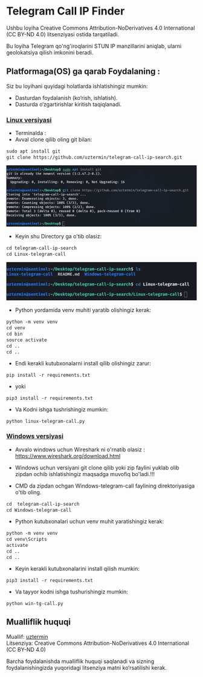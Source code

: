 # Telegram Call IP Finder

Ushbu loyiha Creative Commons Attribution-NoDerivatives 4.0 International (CC BY-ND 4.0) litsenziyasi ostida tarqatiladi. 

Bu loyiha Telegram qo'ng'iroqlarini STUN IP manzillarini aniqlab, ularni geolokatsiya qilish imkonini beradi.

## Platformaga(OS) ga qarab  Foydalaning :

Siz bu loyihani quyidagi holatlarda ishlatishingiz mumkin:
- Dasturdan foydalanish (ko‘rish, ishlatish).
- Dasturda o‘zgartirishlar kiritish taqiqlanadi.

### [Linux versiyasi](./Linux-telegram-call)
- Terminalda :
- Avval clone qilib oling git bilan:
```shell
sudo apt install git
git clone https://github.com/uztermin/telegram-call-ip-search.git
```
![image alt](https://github.com/uztermin/telegram-call-ip-search/blob/666981c188d5d45ab601b6dd405a8c786e9283dc/Screenshot%20From%202025-05-09%2004-52-46.png)


- Keyin shu Directory ga o'tib olasiz:
```shell
cd telegram-call-ip-search
cd Linux-telegram-call
```
![image alt](https://github.com/uztermin/telegram-call-ip-search/blob/4a0f515bb51bea7d22e57c128bda184109b2aa1b/Screenshot%20From%202025-05-09%2004-50-52.png)


- Python yordamida venv muhiti yaratib olishingiz kerak:
```shell
python -m venv venv
cd venv
cd bin
source activate
cd ..
cd ..
```
- Endi kerakli kutubxonalarni install qilib olishingiz zarur:
```shell
pip install -r requirements.txt 
```
- yoki
```shell
pip3 install -r requirements.txt
```
- Va Kodni ishga tushrishingiz mumkin:
```shell
python linux-telegram-call.py
```

### [Windows versiyasi](./Windows-telegram-call)
- Avvalo windows uchun Wireshark ni o'rnatib olasiz :
https://www.wireshark.org/download.html

- Windows uchun versiyani git clone qilib yoki zip faylini yuklab olib zipdan ochib ishlatishingiz maqsadga muvofiq bo'ladi.!!!

- CMD  da zipdan ochgan  Windows-telegram-call faylining direktoriyasiga o'tib oling.
```shell
cd  telegram-call-ip-search
cd Windows-telegram-call
```
- Python kutubxonalari uchun venv muhit yaratishingiz kerak:
```shell
python -m venv venv
cd venv\Scripts
activate
cd ..
cd ..
```
- Keyin kerakli kutubxonalarini install qilish mumkin:
```shell
pip3 install -r requirements.txt
```
- Va tayyor kodni ishga tushurishingiz mumkin:
```shell
python win-tg-call.py
```

## Mualliflik huquqi

Muallif: [uztermin](https://github.com/uztermin)  
Litsenziya: Creative Commons Attribution-NoDerivatives 4.0 International (CC BY-ND 4.0)

Barcha foydalanishda mualliflik huquqi saqlanadi va sizning foydalanishingizda yuqoridagi litsenziya matni ko‘rsatilishi kerak.
